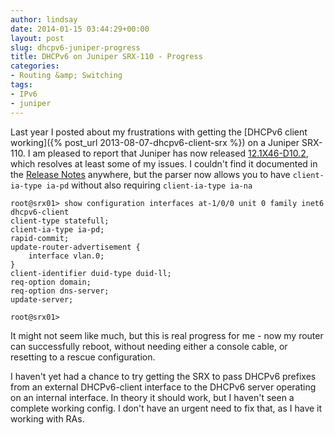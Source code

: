 ```yaml
---
author: lindsay
date: 2014-01-15 03:44:29+00:00
layout: post
slug: dhcpv6-juniper-progress
title: DHCPv6 on Juniper SRX-110 - Progress
categories:
- Routing &amp; Switching
tags:
- IPv6
- juniper
---
```


Last year I posted about my frustrations with getting the [DHCPv6 client working]({% post_url 2013-08-07-dhcpv6-client-srx %}) on a Juniper SRX-110. I am pleased to report that Juniper has now released [12.1X46-D10.2](http://www.juniper.net/support/downloads/?p=srx110#sw), which resolves at least some of my issues. I couldn't find it documented in the [Release Notes](http://www.juniper.net/techpubs/en_US/junos12.1x46/information-products/topic-collections/release-notes/12.1x46/index.html) anywhere, but the parser now allows you to have `client-ia-type ia-pd` without also requiring `client-ia-type ia-na`

```text
root@srx01> show configuration interfaces at-1/0/0 unit 0 family inet6 dhcpv6-client
client-type statefull;
client-ia-type ia-pd;
rapid-commit;
update-router-advertisement {
    interface vlan.0;
}
client-identifier duid-type duid-ll;
req-option domain;
req-option dns-server;
update-server;

root@srx01>
```

It might not seem like much, but this is real progress for me - now my router can successfully reboot, without needing either a console cable, or resetting to a rescue configuration.

I haven't yet had a chance to try getting the SRX to pass DHCPv6 prefixes from an external DHCPv6-client interface to the DHCPv6 server operating on an internal interface. In theory it should work, but I haven't seen a complete working config. I don't have an urgent need to fix that, as I have it working with RAs.

